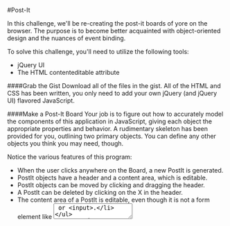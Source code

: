 #Post-It

In this challenge, we'll be re-creating the post-it boards of yore on the browser. The purpose is to become better acquainted with object-oriented design and the nuances of event binding.

To solve this challenge, you'll need to utilize the following tools:

-  jQuery UI
-  The HTML contenteditable attribute

####Grab the Gist
Download all of the files in the gist. All of the HTML and CSS has been written, you only need to add your own jQuery (and jQuery UI) flavored JavaScript.

####Make a Post-It Board
Your job is to figure out how to accurately model the components of this application in JavaScript, giving each object the appropriate properties and behavior. A rudimentary skeleton has been provided for you, outlining two primary objects. You can define any other objects you think you may need, though.

Notice the various features of this program:

-  When the user clicks anywhere on the Board, a new PostIt is generated.
-  PostIt objects have a header and a content area, which is editable.
-  PostIt objects can be moved by clicking and dragging the header.
-  A PostIt can be deleted by clicking on the X in the header.
-  The content area of a PostIt is editable, even though it is not a form element like <textarea> or <input>.

Some edge cases to watch out for:

-  When a user clicks on a post-it, does it place the cursor within that post-it or does it frustratingly generate a new post-it? Hint: you may want to check out the event.stopPropagation() method in jQuery.
-  Can you drag by the header area only? Draging by the content area might give you some headaches.
